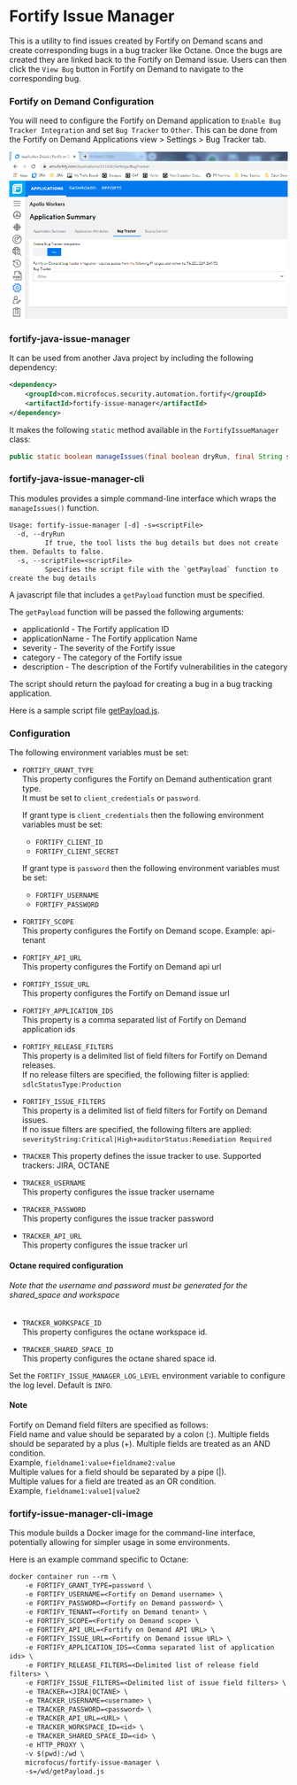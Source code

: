# Fortify Issue Manager

This is a utility to find issues created by Fortify on Demand scans and create corresponding bugs in a bug tracker like Octane. Once the bugs are created they are linked back to the Fortify on Demand issue. Users can then click the `View Bug` button in Fortify on Demand to navigate to the corresponding bug.

### Fortify on Demand Configuration
You will need to configure the Fortify on Demand application to `Enable Bug Tracker Integration` and set `Bug Tracker` to `Other`. This can be done from the Fortify on Demand Applications view > Settings > Bug Tracker tab.

![Settings](images/FoDsettings.png)

### fortify-java-issue-manager

It can be used from another Java project by including the following dependency:

```xml
<dependency>
    <groupId>com.microfocus.security.automation.fortify</groupId>
    <artifactId>fortify-issue-manager</artifactId>
</dependency>
```

It makes the following `static` method available in the `FortifyIssueManager` class:

```java
public static boolean manageIssues(final boolean dryRun, final String scriptFile)
```

### fortify-java-issue-manager-cli

This modules provides a simple command-line interface which wraps the `manageIssues()` function.

    Usage: fortify-issue-manager [-d] -s=<scriptFile>
      -d, --dryRun
             If true, the tool lists the bug details but does not create them. Defaults to false.
      -s, --scriptFile=<scriptFile>
             Specifies the script file with the `getPayload` function to create the bug details

A javascript file that includes a `getPayload` function must be specified.

The `getPayload` function will be passed the following arguments:
- applicationId - The Fortify application ID
- applicationName - The Fortify application Name
- severity - The severity of the Fortify issue
- category - The category of the Fortify issue
- description - The description of the Fortify vulnerabilities in the category

The script should return the payload for creating a bug in a bug tracking application.  

Here is a sample script file [getPayload.js](./fortify-issue-manager/src/test/resources/getPayload.js).

### Configuration
The following environment variables must be set:
- `FORTIFY_GRANT_TYPE`  
    This property configures the Fortify on Demand authentication grant type.  
    It must be set to `client_credentials` or `password`.

    If grant type is `client_credentials` then the following environment variables must be set:
     - `FORTIFY_CLIENT_ID`
     - `FORTIFY_CLIENT_SECRET`

    If grant type is `password` then the following environment variables must be set:
     - `FORTIFY_USERNAME`
     - `FORTIFY_PASSWORD`

- `FORTIFY_SCOPE`  
    This property configures the Fortify on Demand scope. Example: api-tenant

- `FORTIFY_API_URL`  
    This property configures the Fortify on Demand api url

- `FORTIFY_ISSUE_URL`  
    This property configures the Fortify on Demand issue url

- `FORTIFY_APPLICATION_IDS`  
    This property is a comma separated list of Fortify on Demand application ids

- `FORTIFY_RELEASE_FILTERS`  
    This property is a delimited list of field filters for Fortify on Demand releases.  
    If no release filters are specified, the following filter is applied:  
    `sdlcStatusType:Production`

- `FORTIFY_ISSUE_FILTERS`  
    This property is a delimited list of field filters for Fortify on Demand issues.  
    If no issue filters are specified, the following filters are applied:  
    `severityString:Critical|High+auditorStatus:Remediation Required`

- `TRACKER`
    This property defines the issue tracker to use.
    Supported trackers: JIRA, OCTANE

- `TRACKER_USERNAME`  
    This property configures the issue tracker username

- `TRACKER_PASSWORD`  
    This property configures the issue tracker password

- `TRACKER_API_URL`  
    This property configures the issue tracker url

#### Octane required configuration
###### Note that the username and password must be generated for the shared_space and workspace

- `TRACKER_WORKSPACE_ID`  
  This property configures the octane workspace id.

- `TRACKER_SHARED_SPACE_ID`  
  This property configures the octane shared space id.

Set the `FORTIFY_ISSUE_MANAGER_LOG_LEVEL` environment variable to configure the log level. Default is `INFO`.

#### Note
Fortify on Demand field filters are specified as follows:  
Field name and value should be separated by a colon (:). Multiple fields should be separated by a plus (+). Multiple fields are treated as an AND condition.  
Example, `fieldname1:value+fieldname2:value`  
Multiple values for a field should be separated by a pipe (|).  
Multiple values for a field are treated as an OR condition.  
Example, `fieldname1:value1|value2`

### fortify-issue-manager-cli-image
This module builds a Docker image for the command-line interface, potentially allowing for simpler usage in some environments.

Here is an example command specific to Octane:

```
docker container run --rm \
    -e FORTIFY_GRANT_TYPE=password \
    -e FORTIFY_USERNAME=<Fortify on Demand username> \
    -e FORTIFY_PASSWORD=<Fortify on Demand password> \
    -e FORTIFY_TENANT=<Fortify on Demand tenant> \
    -e FORTIFY_SCOPE=<Fortify on Demand scope> \
    -e FORTIFY_API_URL=<Fortify on Demand API URL> \
    -e FORTIFY_ISSUE_URL=<Fortify on Demand issue URL> \
    -e FORTIFY_APPLICATION_IDS=<Comma separated list of application ids> \
    -e FORTIFY_RELEASE_FILTERS=<Delimited list of release field filters> \
    -e FORTIFY_ISSUE_FILTERS=<Delimited list of issue field filters> \
    -e TRACKER=<JIRA|OCTANE> \
    -e TRACKER_USERNAME=<username> \
    -e TRACKER_PASSWORD=<password> \
    -e TRACKER_API_URL=<URL> \
    -e TRACKER_WORKSPACE_ID=<id> \
    -e TRACKER_SHARED_SPACE_ID=<id> \
    -e HTTP_PROXY \
    -v $(pwd):/wd \
    microfocus/fortify-issue-manager \
    -s=/wd/getPayload.js
```
